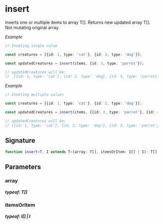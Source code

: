 # insertInserts one or multiple items to array T[].Returns new updated array T[].Not mutating original array._Example_```TypeScript// Inseting single valueconst creatures = [{id: 1, type: 'cat'}, {id: 2, type: 'dog'}];const updatedCreatures = insert(items, {id: 3, type: 'parrot'});// updatedCreatures will be://  [{id: 1, type: 'cat'}, {id: 2, type: 'dog}, {id: 3, type: 'parrot}];```_Example_```TypeScript// Inseting multiple valuesconst creatures = [{id: 1, type: 'cat'}, {id: 2, type: 'dog'}];const updatedCreatures = insert(items, [{id: 3, type: 'parrot'}, {id: 4, type: 'hamster'}]);// updatedCreatures will be:// [{id: 1, type: 'cat'}, {id: 2, type: 'dog'}, {id: 3, type: 'parrot'}, {id: 4, type: 'hamster'}];```## Signature```TypeScriptfunction insert<T, I extends T>(array: T[], itemsOrItem: I[] | I): T[]```## Parameters### array##### typeof: T[]### itemsOrItem##### typeof: I[] | I